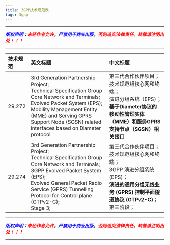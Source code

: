 ```yaml
---
title: 3GPP技术规范表
tags: 3gpp
---
```


------

***<font color=blue>版权声明</font>：<font color=red>未经作者允许</font>，<font color=blue>严禁用于商业出版</font>，<font color=red>否则追究法律责任。转载请注明出处！！！</font>***

------


|技术规范|英文标题|中文标题|
|:--|:--|:--|
|29.272|3rd Generation Partnership Project;<br />Technical Specification Group Core Network and Terminals;<br />Evolved Packet System (EPS);<br />Mobility Management Entity (MME) and Serving GPRS Support Node (SGSN) related interfaces based on Diameter protocol|第三代合作伙伴项目；<br />技术规范组核心网和终端；<br />演进分组系统（EPS）；<br />**基于Diameter协议的移动性管理实体（MME）和服务GPRS支持节点（SGSN）相关接口** |
|29.274|3rd Generation Partnership Project;<br />Technical Specification Group Core Network and Terminals;<br />3GPP Evolved Packet System (EPS);<br />Evolved General Packet Radio Service (GPRS) Tunnelling Protocol for Control plane (GTPv2-C);<br />Stage 3;|第三代合作伙伴项目；<br />技术规范组核心网和终端；<br />3GPP 演进分组系统 (EPS)；<br />**演进的通用分组无线业务 (GPRS) 控制平面隧道协议 (GTPv2-C)**；<br />第三阶段；|









------

***<font color=blue>版权声明</font>：<font color=red>未经作者允许</font>，<font color=blue>严禁用于商业出版</font>，<font color=red>否则追究法律责任。转载请注明出处！！！</font>***

------